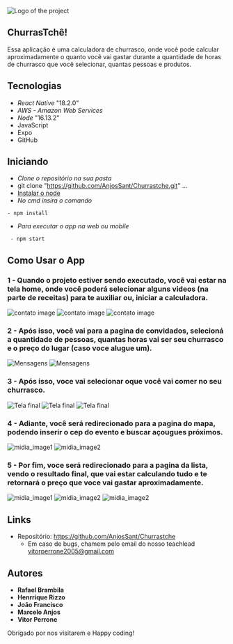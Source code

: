 ![Logo of the project](https://github.com/AnjosSant/Churrastche/blob/main/src/img_readme/logo.jpeg)


## ChurrasTchê!
Essa aplicação é uma calculadora de churrasco, onde você pode calcular aproximadamente o quanto você vai gastar durante a quantidade de horas de churrasco que você selecionar, quantas pessoas e produtos. 

## Tecnologias 
- *React Native* "18.2.0"
- *AWS - Amazon Web Services*
- *Node* "16.13.2"
- JavaScript 
- Expo 
- GitHub 

## Iniciando

- *Clone o repositório na sua pasta*
- git clone "https://github.com/AnjosSant/Churrastche.git"
...
- [Instalar o node](https://nodejs.org/en)
- *No cmd insira o comando*
```
- npm install
```
- *Para executar o app na web ou mobile*
```
 - npm start
```

 ## Como Usar o App

### 1 - Quando o projeto estiver sendo executado, você vai estar na tela home, onde você poderá selecionar alguns videos (na parte de receitas) para te auxiliar ou, iniciar a calculadora.

![contato image](https://github.com/AnjosSant/Churrastche/tree/main/src/img_readme/home.jpeg) ![contato image](https://github.com/AnjosSant/Churrastche/tree/main/src/img_readme/home2.jpeg) ![contato image](https://github.com/AnjosSant/Churrastche/tree/main/src/img_readme/home3.jpeg)


### 2 - Após isso, você vai para a pagina de convidados, selecioná a quantidade de pessoas, quantas horas vai ser seu churrasco e o preço do lugar (caso voce alugue um).

![Mensagens](https://github.com/AnjosSant/Churrastche/blob/main/src/img_readme/convidados.jpeg)
![Mensagens](https://github.com/AnjosSant/Churrastche/blob/main/src/img_readme/convidados2.jpeg)

### 3 - Após isso, voce vai selecionar oque você vai comer no seu churrasco.

![Tela final](https://github.com/AnjosSant/Churrastche/blob/main/src/img_readme/shop.jpeg)
![Tela final](https://github.com/AnjosSant/Churrastche/blob/main/src/img_readme/shop2.jpeg)
![Tela final](https://github.com/AnjosSant/Churrastche/blob/main/src/img_readme/shop3.jpeg)


### 4 - Adiante, você será redirecionado para a pagina do mapa, podendo inserir o cep do evento e buscar açougues próximos.
![midia_image1](https://github.com/AnjosSant/Churrastche/blob/main/src/img_readme/mapa.jpeg)
![midia_image2](https://github.com/AnjosSant/Churrastche/blob/main/src/img_readme/mapa2.jpeg)


### 5 - Por fim,  voce será redirecionado para a pagina da lista, vendo o resultado final, que vai estar calculando tudo e te retornará o preço que voce vai gastar aproximadamente.

![midia_image1](https://github.com/AnjosSant/Churrastche/blob/main/src/img_readme/lista.jpeg)
![midia_image2](https://github.com/AnjosSant/Churrastche/blob/main/src/img_readme/lista2.jpeg)
![midia_image2](https://github.com/AnjosSant/Churrastche/blob/main/src/img_readme/lista3.jpeg)


## Links
  - Repositório: https://github.com/AnjosSant/Churrastche
    - Em caso de bugs, chamem pelo email do nosso teachlead vitorperrone2005@gmail.com


  ## Autores

  * **Rafael Brambila** 
  * **Henrrique Rizzo**
  * **João Francisco**
  * **Marcelo Anjos**
  * **Vitor Perrone**

Obrigado por nos visitarem e Happy coding!
